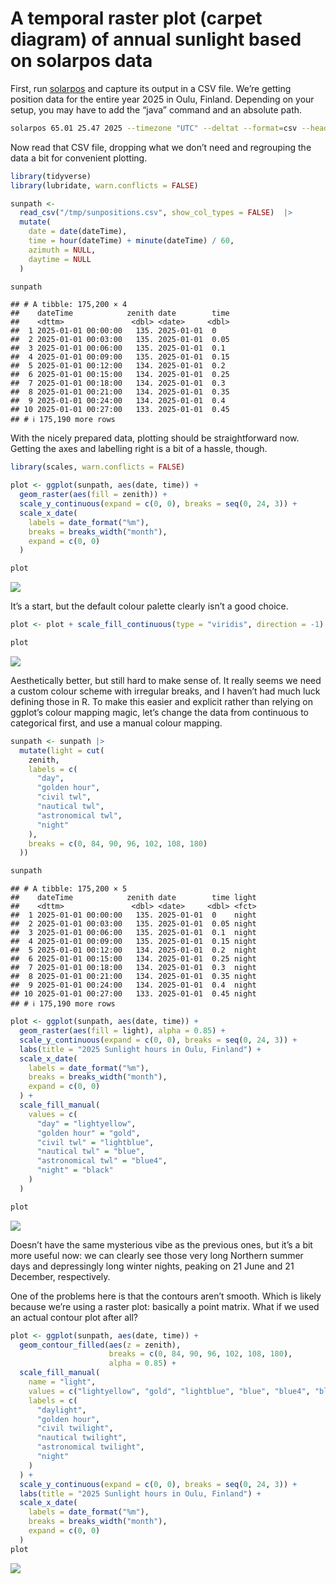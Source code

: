 A temporal raster plot (carpet diagram) of annual sunlight based on
solarpos data
================

First, run [solarpos](https://github.com/klausbrunner/solarpos) and
capture its output in a CSV file. We’re getting position data for the
entire year 2025 in Oulu, Finland. Depending on your setup, you may have
to add the “java” command and an absolute path.

``` zsh
solarpos 65.01 25.47 2025 --timezone "UTC" --deltat --format=csv --headers position --step=180 > /tmp/sunpositions.csv
```

Now read that CSV file, dropping what we don’t need and regrouping the
data a bit for convenient plotting.

``` r
library(tidyverse)
library(lubridate, warn.conflicts = FALSE)

sunpath <-
  read_csv("/tmp/sunpositions.csv", show_col_types = FALSE)  |>
  mutate(
    date = date(dateTime),
    time = hour(dateTime) + minute(dateTime) / 60,
    azimuth = NULL,
    daytime = NULL
  )

sunpath
```

    ## # A tibble: 175,200 × 4
    ##    dateTime            zenith date        time
    ##    <dttm>               <dbl> <date>     <dbl>
    ##  1 2025-01-01 00:00:00   135. 2025-01-01  0   
    ##  2 2025-01-01 00:03:00   135. 2025-01-01  0.05
    ##  3 2025-01-01 00:06:00   135. 2025-01-01  0.1 
    ##  4 2025-01-01 00:09:00   135. 2025-01-01  0.15
    ##  5 2025-01-01 00:12:00   134. 2025-01-01  0.2 
    ##  6 2025-01-01 00:15:00   134. 2025-01-01  0.25
    ##  7 2025-01-01 00:18:00   134. 2025-01-01  0.3 
    ##  8 2025-01-01 00:21:00   134. 2025-01-01  0.35
    ##  9 2025-01-01 00:24:00   134. 2025-01-01  0.4 
    ## 10 2025-01-01 00:27:00   133. 2025-01-01  0.45
    ## # ℹ 175,190 more rows

With the nicely prepared data, plotting should be straightforward now.
Getting the axes and labelling right is a bit of a hassle, though.

``` r
library(scales, warn.conflicts = FALSE)

plot <- ggplot(sunpath, aes(date, time)) +
  geom_raster(aes(fill = zenith)) +
  scale_y_continuous(expand = c(0, 0), breaks = seq(0, 24, 3)) +
  scale_x_date(
    labels = date_format("%m"),
    breaks = breaks_width("month"),
    expand = c(0, 0)
  )

plot
```

![](carpet_files/figure-gfm/unnamed-chunk-3-1.png)<!-- -->

It’s a start, but the default colour palette clearly isn’t a good
choice.

``` r
plot <- plot + scale_fill_continuous(type = "viridis", direction = -1)

plot
```

![](carpet_files/figure-gfm/unnamed-chunk-4-1.png)<!-- -->

Aesthetically better, but still hard to make sense of. It really seems
we need a custom colour scheme with irregular breaks, and I haven’t had
much luck defining those in R. To make this easier and explicit rather
than relying on ggplot’s colour mapping magic, let’s change the data
from continuous to categorical first, and use a manual colour mapping.

``` r
sunpath <- sunpath |>
  mutate(light = cut(
    zenith,
    labels = c(
      "day",
      "golden hour",
      "civil twl",
      "nautical twl",
      "astronomical twl",
      "night"
    ),
    breaks = c(0, 84, 90, 96, 102, 108, 180)
  ))

sunpath
```

    ## # A tibble: 175,200 × 5
    ##    dateTime            zenith date        time light
    ##    <dttm>               <dbl> <date>     <dbl> <fct>
    ##  1 2025-01-01 00:00:00   135. 2025-01-01  0    night
    ##  2 2025-01-01 00:03:00   135. 2025-01-01  0.05 night
    ##  3 2025-01-01 00:06:00   135. 2025-01-01  0.1  night
    ##  4 2025-01-01 00:09:00   135. 2025-01-01  0.15 night
    ##  5 2025-01-01 00:12:00   134. 2025-01-01  0.2  night
    ##  6 2025-01-01 00:15:00   134. 2025-01-01  0.25 night
    ##  7 2025-01-01 00:18:00   134. 2025-01-01  0.3  night
    ##  8 2025-01-01 00:21:00   134. 2025-01-01  0.35 night
    ##  9 2025-01-01 00:24:00   134. 2025-01-01  0.4  night
    ## 10 2025-01-01 00:27:00   133. 2025-01-01  0.45 night
    ## # ℹ 175,190 more rows

``` r
plot <- ggplot(sunpath, aes(date, time)) +
  geom_raster(aes(fill = light), alpha = 0.85) +
  scale_y_continuous(expand = c(0, 0), breaks = seq(0, 24, 3)) +
  labs(title = "2025 Sunlight hours in Oulu, Finland") +
  scale_x_date(
    labels = date_format("%m"),
    breaks = breaks_width("month"),
    expand = c(0, 0)
  ) +
  scale_fill_manual(
    values = c(
      "day" = "lightyellow",
      "golden hour" = "gold",
      "civil twl" = "lightblue",
      "nautical twl" = "blue",
      "astronomical twl" = "blue4",
      "night" = "black"
    )
  )

plot
```

![](carpet_files/figure-gfm/unnamed-chunk-5-1.png)<!-- -->

Doesn’t have the same mysterious vibe as the previous ones, but it’s a
bit more useful now: we can clearly see those very long Northern summer
days and depressingly long winter nights, peaking on 21 June and 21
December, respectively.

One of the problems here is that the contours aren’t smooth. Which is
likely because we’re using a raster plot: basically a point matrix. What
if we used an actual contour plot after all?

``` r
plot <- ggplot(sunpath, aes(date, time)) +
  geom_contour_filled(aes(z = zenith),
                      breaks = c(0, 84, 90, 96, 102, 108, 180),
                      alpha = 0.85) +
  scale_fill_manual(
    name = "light",
    values = c("lightyellow", "gold", "lightblue", "blue", "blue4", "black"),
    labels = c(
      "daylight",
      "golden hour",
      "civil twilight",
      "nautical twilight",
      "astronomical twilight",
      "night"
    )
  ) +
  scale_y_continuous(expand = c(0, 0), breaks = seq(0, 24, 3)) +
  labs(title = "2025 Sunlight hours in Oulu, Finland") +
  scale_x_date(
    labels = date_format("%m"),
    breaks = breaks_width("month"),
    expand = c(0, 0)
  ) 
plot
```

![](carpet_files/figure-gfm/unnamed-chunk-6-1.png)<!-- -->
